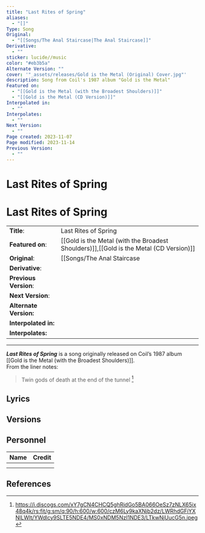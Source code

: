 ```yaml
---
title: "Last Rites of Spring"
aliases:
  - "[]"
Type: Song
Original:
  - "[[Songs/The Anal Staircase|The Anal Staircase]]"
Derivative:
  - ""
sticker: lucide//music
color: "#eb3b5a"
Alternate Version: ""
cover: '"_assets/releases/Gold is the Metal (Original) Cover.jpg"'
description: Song from Coil's 1987 album "Gold is the Metal"
Featured on:
  - "[[Gold is the Metal (with the Broadest Shoulders)]]"
  - "[[Gold is the Metal (CD Version)]]"
Interpolated in:
  - ""
Interpolates:
  - ""
Next Version:
  - ""
Page created: 2023-11-07
Page modified: 2023-11-14
Previous Version:
  - ""
---
```


# Last Rites of Spring

# Last Rites of Spring

|  |  |
| --- | --- |
| __Title__: | Last Rites of Spring |
| __Featured on__: | [[Gold is the Metal (with the Broadest Shoulders)]],[[Gold is the Metal (CD Version)]] |
| __Original__: | [[Songs/The Anal Staircase|The Anal Staircase]] |
| __Derivative__: |  |
| __Previous Version__: |  |
| __Next Version__: |  |
| __Alternate Version:__ |  |
| __Interpolated in:__ |  |
| __Interpolates:__ |  |

---

*__Last Rites of Spring__* is a song originally released on Coil’s 1987 album [[Gold is the Metal (with the Broadest Shoulders)]].  
From the liner notes:

> Twin gods of death at the end of the tunnel [^1]

## Lyrics

## Versions

## Personnel

|Name|Credit|
|---|---|
|||
|||

## References

[^1]: <https://i.discogs.com/xY7gCN4CHCQ5ghRidGo5BA066OeSz7zNLX65ix48q4k/rs:fit/g:sm/q:90/h:600/w:600/czM6Ly9kaXNjb2dz/LWRhdGFiYXNlLWlt/YWdlcy9SLTE5NDE4/MS0xNDM5NzI1NDE3/LTkwNjUucG5n.jpeg>
